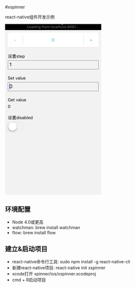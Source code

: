 #xspinner

react-native组件开发示例

![alt tag](https://raw.githubusercontent.com/roscoe054/xspinner/master/demo.gif)

## 环境配置
- Node 4.0或更高
- watchman: brew install watchman
- flow: brew install flow

## 建立&启动项目
- react-native命令行工具: sudo npm install -g react-native-cli
- 新建react-native项目: react-native init xspinner
- xcode打开 xpinner/ios/xspinner.xcodeproj
- cmd + R启动项目
